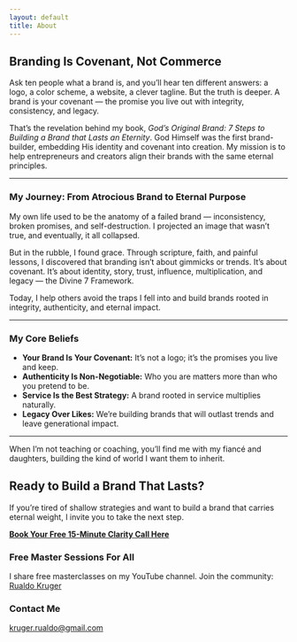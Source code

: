 ```yaml
---
layout: default
title: About
---
```


## Branding Is Covenant, Not Commerce

Ask ten people what a brand is, and you’ll hear ten different answers: a logo, a color scheme, a website, a clever tagline. But the truth is deeper. A brand is your covenant — the promise you live out with integrity, consistency, and legacy. 

That’s the revelation behind my book, *God’s Original Brand: 7 Steps to Building a Brand that Lasts an Eternity*. God Himself was the first brand-builder, embedding His identity and covenant into creation. My mission is to help entrepreneurs and creators align their brands with the same eternal principles.

---

### My Journey: From Atrocious Brand to Eternal Purpose

My own life used to be the anatomy of a failed brand — inconsistency, broken promises, and self-destruction. I projected an image that wasn’t true, and eventually, it all collapsed.  

But in the rubble, I found grace. Through scripture, faith, and painful lessons, I discovered that branding isn’t about gimmicks or trends. It’s about covenant. It’s about identity, story, trust, influence, multiplication, and legacy — the Divine 7 Framework.  

Today, I help others avoid the traps I fell into and build brands rooted in integrity, authenticity, and eternal impact.

---

### My Core Beliefs

* **Your Brand Is Your Covenant:** It’s not a logo; it’s the promises you live and keep.  
* **Authenticity Is Non-Negotiable:** Who you are matters more than who you pretend to be.  
* **Service Is the Best Strategy:** A brand rooted in service multiplies naturally.  
* **Legacy Over Likes:** We’re building brands that will outlast trends and leave generational impact.  

---

When I’m not teaching or coaching, you’ll find me with my fiancé and daughters, building the kind of world I want them to inherit.

## Ready to Build a Brand That Lasts?

If you’re tired of shallow strategies and want to build a brand that carries eternal weight, I invite you to take the next step.

**[Book Your Free 15-Minute Clarity Call Here](https://calendly.com/your-link)**

### Free Master Sessions For All

I share free masterclasses on my YouTube channel. Join the community: [Rualdo Kruger](https://www.youtube.com/@Rualdo_Kruger)

### Contact Me

[kruger.rualdo@gmail.com](mailto:kruger.rualdo@gmail.com)
